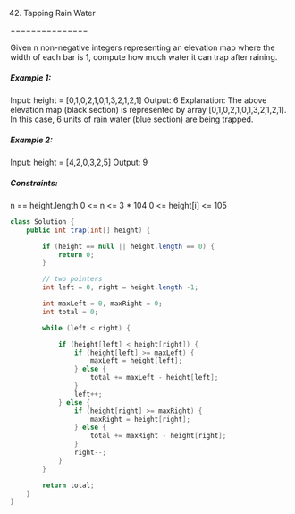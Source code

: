 42. Tapping Rain Water

===============

Given n non-negative integers representing an elevation map where the width of each bar is 1, compute how much water it can trap after raining.

##### Example 1:

Input: height = [0,1,0,2,1,0,1,3,2,1,2,1]
Output: 6
Explanation: The above elevation map (black section) is represented by array [0,1,0,2,1,0,1,3,2,1,2,1]. In this case, 6 units of rain water (blue section) are being trapped.

##### Example 2:

Input: height = [4,2,0,3,2,5]
Output: 9

##### Constraints:

n == height.length
0 <= n <= 3 * 104
0 <= height[i] <= 105

```java
class Solution {
    public int trap(int[] height) {

        if (height == null || height.length == 0) {
            return 0;
        }

        // two pointers
        int left = 0, right = height.length -1;

        int maxLeft = 0, maxRight = 0;
        int total = 0;

        while (left < right) {

            if (height[left] < height[right]) {
                if (height[left] >= maxLeft) {
                    maxLeft = height[left];
                } else {
                    total += maxLeft - height[left];
                }
                left++;
            } else {
                if (height[right] >= maxRight) {
                    maxRight = height[right];
                } else {
                    total += maxRight - height[right];
                }
                right--;
            }
        }

        return total;
    }
}
```

